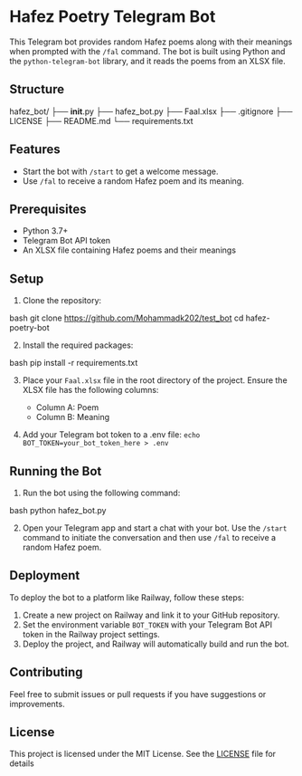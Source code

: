 

# Hafez Poetry Telegram Bot

This Telegram bot provides random Hafez poems along with their meanings when prompted with the `/fal` command. The bot is built using Python and the `python-telegram-bot` library, and it reads the poems from an XLSX file.

## Structure 

hafez_bot/
├── __init__.py
├── hafez_bot.py
├── Faal.xlsx
├── .gitignore
├── LICENSE
├── README.md
└── requirements.txt

## Features

- Start the bot with `/start` to get a welcome message.
- Use `/fal` to receive a random Hafez poem and its meaning.

## Prerequisites

- Python 3.7+
- Telegram Bot API token
- An XLSX file containing Hafez poems and their meanings

## Setup

1. Clone the repository:

   
bash
   git clone https://github.com/Mohammadk202/test_bot
   cd hafez-poetry-bot
  

2. Install the required packages:

   
bash
   pip install -r requirements.txt
  

3. Place your `Faal.xlsx` file in the root directory of the project. Ensure the XLSX file has the following columns:
   - Column A: Poem
   - Column B: Meaning

4. Add your Telegram bot token to a .env file:
```echo BOT_TOKEN=your_bot_token_here > .env```


## Running the Bot

1. Run the bot using the following command:

   
bash
   python hafez_bot.py
  

2. Open your Telegram app and start a chat with your bot. Use the `/start` command to initiate the conversation and then use `/fal` to receive a random Hafez poem.

## Deployment

To deploy the bot to a platform like Railway, follow these steps:

1. Create a new project on Railway and link it to your GitHub repository.
2. Set the environment variable `BOT_TOKEN` with your Telegram Bot API token in the Railway project settings.
3. Deploy the project, and Railway will automatically build and run the bot.

## Contributing

Feel free to submit issues or pull requests if you have suggestions or improvements.

## License

This project is licensed under the MIT License. See the [LICENSE](LICENSE) file for details
